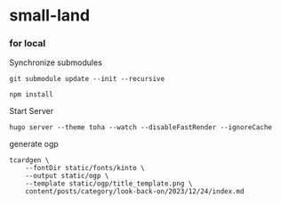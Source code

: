 # small-land

### for local

Synchronize submodules

```
git submodule update --init --recursive
```

```
npm install
```

Start Server

```
hugo server --theme toha --watch --disableFastRender --ignoreCache
```

generate ogp

```
tcardgen \
    --fontDir static/fonts/kinto \
    --output static/ogp \
    --template static/ogp/title_template.png \
    content/posts/category/look-back-on/2023/12/24/index.md
```
